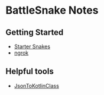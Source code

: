 # BattleSnake Notes

## Getting Started
* [Starter Snakes](https://github.com/topics/starter-snake)
* [ngrok](https://ngrok.com)

## Helpful tools
* [JsonToKotlinClass](https://github.com/wuseal/JsonToKotlinClass)